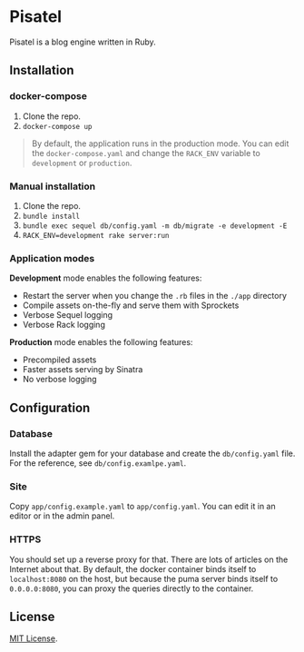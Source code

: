 # Pisatel

Pisatel is a blog engine written in Ruby.

## Installation

### docker-compose

1. Clone the repo.
2. `docker-compose up`

> By default, the application runs in the production mode.
You can edit the `docker-compose.yaml` and change the `RACK_ENV` variable
to `development` or `production`.

### Manual installation

1. Clone the repo.
2. `bundle install`
3. `bundle exec sequel db/config.yaml -m db/migrate -e development -E`
4. `RACK_ENV=development rake server:run`

### Application modes

**Development** mode enables the following features:

* Restart the server when you change the `.rb` files in the `./app` directory
* Compile assets on-the-fly and serve them with Sprockets
* Verbose Sequel logging
* Verbose Rack logging

**Production** mode enables the following features:

* Precompiled assets
* Faster assets serving by Sinatra
* No verbose logging

## Configuration

### Database

Install the adapter gem for your database and create the `db/config.yaml` file.
For the reference, see `db/config.examlpe.yaml`.

### Site

Copy `app/config.example.yaml` to `app/config.yaml`. You can edit it in an
editor or in the admin panel.

### HTTPS

You should set up a reverse proxy for that. There are lots of articles on the
Internet about that. By default, the docker container binds itself to
`localhost:8080` on the host, but because the puma server binds itself to
`0.0.0.0:8080`, you can proxy the queries directly to the container.


## License

[MIT License](/license.md).